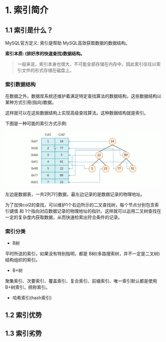 # 1. 索引简介

## 1.1 索引是什么？
MySQL官方定义: 索引是帮助 MySQL高效获取数据的数据结构。

**索引本质: (排好序的快速查找)数据结构。**

> 一般来说，索引本身也很大，不可能全部存储在内存中，因此索引往往以索引文件的形式存储在磁盘上。


### 索引数据结构
在数据之外，数据库系统还维护着满足特定查找算法的数据结构，这些数据结构以某种方式引用(指向)数据。

这样就可以在这些数据结构上实现高级查找算法。这种数据结构就是索引。

下图是一种可能的索引方式示例:

![](../assets/索引示例.png)

左边是数据表，一共2列7行数据，最左边记录的是数据记录的物理地址。

为了加快col2的查找，可以维护1个右边所示的二叉查找树，每个节点分别包含索引键值 和 1个指向对应数据记录的物理地址的指针。这样就可以运用二叉树查找在一定的复杂度内获取数据，从而快速检索出符合条件的记录。


### 索引分类
* B树

平时所说的索引，如果没有特别指明，都是 B树(多路搜索树，并不一定是二叉树)结构组织的索引。 

* B+树 
  
聚集索引、次要索引、覆盖索引、复合索引、前缀索引、唯一索引默认都是使用 B+树索引，统称索引。

* 哈希索引(hash索引)


## 1.2 索引优势




## 1.3 索引劣势